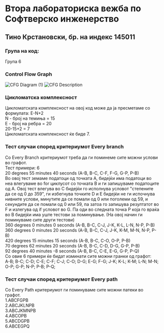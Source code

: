 # Втора лабораториска вежба по Софтверско инженерство 
## Тино Крстановски, бр. на индекс 145011
### Група на код:
Група 6

### Control Flow Graph 
![CFG Diagram (1)](https://user-images.githubusercontent.com/37616613/84551486-1adc1600-ad0e-11ea-825c-07eb1fb3bb25.png)
![CFG Description](https://user-images.githubusercontent.com/37616613/84553915-dd7b8680-ad15-11ea-8971-7d40d93ed6dd.PNG)
### Цикломатска комплексност 
Цикломатската комплексност на овој код може да ја пресметаме со формулата: Е-N+2 <br/>
N - број на темиња = 15<br/>
E - број на ребра = 20<br/>
20-15+2 = 7<br/>
Цикломатската комплексност ќе биде 7.

### Тест случаи според критериумот Every branch 
Со Every Branch критериумот треба да ги поминеме сите можни услови во графот.<br/>
Тест примери: 6<br/>
20 degrees 55 minutes 40 seconds (A-B, B-C, C-F, F-G, G-P, P-B)<br/>
Во овој тест земаме податоци од точката А, бидејќи има податоци во неа влегуваме во for циклусот со точката B и ги запишуваме податоците од А. Овој тест влегува во С бидејќи го исполнува условот "степените да се од 0 до 359", ги избегнува точките D и E бидејќи не ги испочнува нивните услови, минутите да се помали од 0 или поголеми од 59, и секундите да се помали од 0 или 59, па затоа го запишува резултатот во F и излегува од if условот во G. Па оди во следната точка P која го враќа во B бидејќи има уште тестови за поминување. (На овој начин ги поминуваме сите други тестови)<br/>
360 degrees 0 minutes 0 seconds (A-B, B-C, C-J, J-K, K-L, L-N, N-P, P-B)<br/>
360 degrees 0 minutes 20 seconds (A-B, B-C, C-J, J-K, K-M, M-N, N-P, P-B)<br/>
420 degrees 15 minutes 15 seconds (A-B, B-C, C-O, O-P, P-B)<br/>
70 degrees 62 minutes 20 seconds (A-B, B-C, C-D, D-G, G-P, P-B)<br/>
92 degrees 40 minutes -8 seconds (A-B, B-C, C-E, E-G, G-P, P-Q)<br/>
Со овие 6 примери ќе бидат изминати сите можни гранки од графот:<br/>
A-B;
B-C;
C-D;
C-E;
C-F;
C-J;
C-O;
D-G;
E-G;
F-G;
J-K;
K-L;
K-M;
L-N;
M-N;
O-P;
G-P;
N-P;
P-B;
P-Q;

### Тест случаи според критериумот Every path
Со Every Path критериумот ги поминуваме сите можни патеки во графот.<br/>
1.ABCFGPB<br/>
2.ABCJKLNPB<br/>
3.ABCJKMNPB<br/>
4.ABCOPB<br/>
5.ABCDGPB<br/>
6.ABCEGPQ
